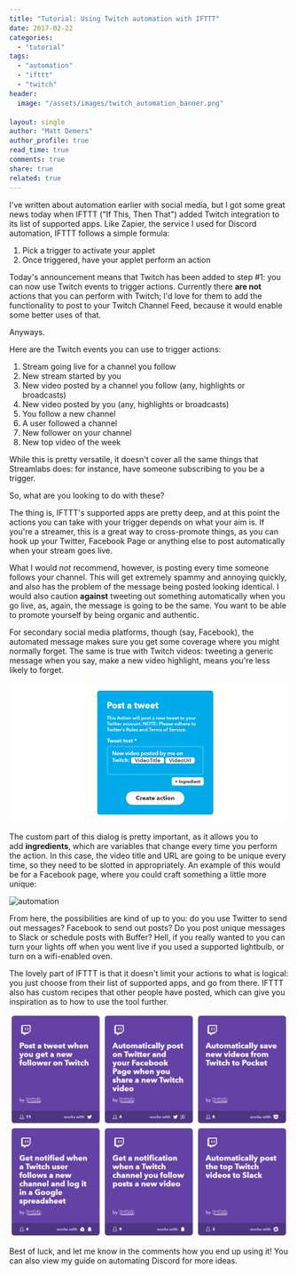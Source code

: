 ```yaml
---
title: "Tutorial: Using Twitch automation with IFTTT"
date: 2017-02-22
categories: 
  - "tutorial"
tags: 
  - "automation"
  - "ifttt"
  - "twitch"
header:
  image: "/assets/images/twitch_automation_banner.png"

layout: single
author: "Matt Demers"
author_profile: true
read_time: true
comments: true
share: true
related: true
---
```


I've written about automation earlier with social media, but I got some great news today when IFTTT ("If This, Then That") added Twitch integration to its list of supported apps. Like Zapier, the service I used for Discord automation, IFTTT follows a simple formula:

1. Pick a trigger to activate your applet
2. Once triggered, have your applet perform an action

Today's announcement means that Twitch has been added to step #1: you can now use Twitch events to trigger actions. Currently there **are not** actions that you can perform with Twitch; I'd love for them to add the functionality to post to your Twitch Channel Feed, because it would enable some better uses of that.

Anyways.

Here are the Twitch events you can use to trigger actions:

1. Stream going live for a channel you follow
2. New stream started by you
3. New video posted by a channel you follow (any, highlights or broadcasts)
4. New video posted by you (any, highlights or broadcasts)
5. You follow a new channel
6. A user followed a channel
7. New follower on your channel
8. New top video of the week

While this is pretty versatile, it doesn't cover all the same things that Streamlabs does: for instance, have someone subscribing to you be a trigger.

So, what are you looking to do with these?

The thing is, IFTTT's supported apps are pretty deep, and at this point the actions you can take with your trigger depends on what your aim is. If you're a streamer, this is a great way to cross-promote things, as you can hook up your Twitter, Facebook Page or anything else to post automatically when your stream goes live.

What I would _not_ recommend, however, is posting every time someone follows your channel. This will get extremely spammy and annoying quickly, and also has the problem of the message being posted looking identical. I would also caution **against** tweeting out something automatically when you go live, as, again, the message is going to be the same. You want to be able to promote yourself by being organic and authentic.

For secondary social media platforms, though (say, Facebook), the automated message makes sure you get some coverage where you might normally forget. The same is true with Twitch videos: tweeting a generic message when you say, make a new video highlight, means you're less likely to forget.

![](/assets/images/IFTTT_banner.png)

The custom part of this dialog is pretty important, as it allows you to add **ingredients**, which are variables that change every time you perform the action. In this case, the video title and URL are going to be unique every time, so they need to be slotted in appropriately. An example of this would be for a Facebook page, where you could craft something a little more unique:

![automation](images/IFTTT_2.png)

From here, the possibilities are kind of up to you: do you use Twitter to send out messages? Facebook to send out posts? Do you post unique messages to Slack or schedule posts with Buffer? Hell, if you really wanted to you can turn your lights off when you went live if you used a supported lightbulb, or turn on a wifi-enabled oven.

The lovely part of IFTTT is that it doesn't limit your actions to what is logical: you just choose from their list of supported apps, and go from there. IFTTT also has custom recipes that other people have posted, which can give you inspiration as to how to use the tool further.

![](/assets/images/chrome_2017-02-22_21-55-49.jpg)

Best of luck, and let me know in the comments how you end up using it! You can also view my guide on automating Discord for more ideas.
